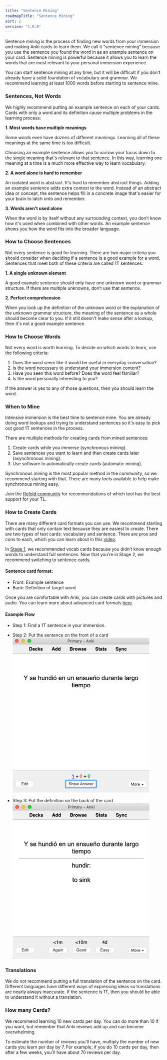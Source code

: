 ```yaml
---
title: "Sentence Mining"
roadmapTitle: "Sentence Mining"
sort: 2
version: "1.0.0"
---
```


Sentence mining is the process of finding new words from your immersion and making Anki cards to learn them.
We call it “sentence mining” because you use the sentence you found the word in as an example sentence on your card.
Sentence mining is powerful because it allows you to learn the words that are most relevant to your personal immersion experience.

You can start sentence mining at any time, but it will be difficult if you don't already have a solid foundation of vocabulary and grammar.
We recommend learning at least 1000 words before starting to sentence mine.

### Sentences, Not Words

We highly recommend putting an example sentence on each of your cards.
Cards with only a word and its definition cause multiple problems in the learning process:

**1. Most words have multiple meanings**

Some words even have dozens of different meanings.
Learning all of these meanings at the same time is too difficult.

Choosing an example sentence allows you to narrow your focus down to the single meaning that's relevant to that sentence.
In this way, learning one meaning at a time is a much more effective way to learn vocabulary.

**2. A word alone is hard to remember**

An isolated word is abstract.
It's hard to remember abstract things.
Adding an example sentence adds extra context to the word.
Instead of an abstract idea or concept, the sentence helps fill in a concrete image that's easier for your brain to latch onto and remember.

**3. Words aren't used alone**

When the word is by itself without any surrounding context, you don't know how it's used when combined with other words.
An example sentence shows you how the word fits into the broader language.

### How to Choose Sentences

Not every sentence is good for learning.
There are two major criteria you should consider when deciding if a sentence is a good example for a word.
Sentences that meet both of these criteria are called 1T sentences.

**1. A single unknown element**

A good example sentence should only have one unknown word or grammar structure.
If there are multiple unknowns, don’t use that sentence.

**2. Perfect comprehension**

When you look up the definition of the unknown word or the explanation of the unknown grammar structure, the meaning of the sentence as a whole should become clear to you.
If it still doesn't make sense after a lookup, then it's not a good example sentence.

### How to Choose Words

Not every word is worth learning.
To decide on which words to learn, use the following criteria:

1. Does the word seem like it would be useful in everyday conversation?
1. Is the word necessary to understand your immersion content?
1. Have you seen this word before? Does the word feel familiar?
1. Is the word personally interesting to you?

If the answer is yes to any of those questions, then you should learn the word.

### When to Mine

Intensive immersion is the best time to sentence mine.
You are already doing word lookups and trying to understand sentences so it's easy to pick out good 1T sentences in the process.

There are multiple methods for creating cards from mined sentences:

1. Create cards while you immerse (synchronous mining).
1. Save sentences you want to learn and then create cards later (asynchronous mining).
1. Use software to automatically create cards (automatic mining).

Synchronous mining is the most popular method in the community, so we recommend starting with that.
There are many tools available to help make synchronous mining easy.

Join the [Refold community][join-link] for recommendations of which tool has the best support for your TL.

### How to Create Cards

There are many different card formats you can use.
We recommend starting with cards that only contain text because they are easiest to create.
There are two types of text cards: vocabulary and sentence.
There are pros and cons to each, which you can learn about in this [video][vocab-vs-sentence-video].

In [Stage 1][vocabulary-cards], we recommended vocab cards because you didn’t know enough words to understand full sentences.
Now that you’re in Stage 2, we recommend switching to sentence cards.

#### Sentence card format:

-   Front: Example sentence
-   Back: Definition of target word

Once you are comfortable with Anki, you can create cards with pictures and audio.
You can learn more about advanced card formats [here][advanced-mining].

#### Example Flow

-   Step 1: Find a 1T sentence in your immersion.
-   Step 2: Put the sentence on the front of a card
    ![](../../../images/sentence-card-front.png)

-   Step 3: Put the definition on the back of the card
    ![](../../../images/sentence-card-back.png)

### Translations

We do not recommend putting a full translation of the sentence on the card.
Different languages have different ways of expressing ideas so translations are nearly always inaccurate.
If the sentence is 1T, then you should be able to understand it without a translation.

### How many Cards?

We recommend learning 10 new cards per day.
You can do more than 10 if you want, but remember that Anki reviews add up and can become overwhelming.

To estimate the number of reviews you'll have, multiply the number of new cards you learn per day by 7.
For example, if you do 10 cards per day, then after a few weeks, you'll have about 70 reviews per day.

[join-link]: /join
[vocab-vs-sentence-video]: https://www.youtube.com/watch?v=GLfmKWhLhjk
[advanced-mining]: /roadmap/stage-2/b/advanced-sentence-mining
[vocabulary-cards]: /simplified/stage-1/a/vocabulary#Creating-Your-Own-Deck
